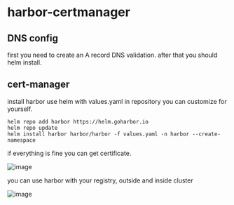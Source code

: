 # harbor-certmanager

## DNS config

first you need to create an A record DNS validation. after that you should helm install.

## cert-manager 

install harbor use helm with values.yaml in repository
you can customize for yourself.

```
helm repo add harbor https://helm.goharbor.io
helm repo update
helm install harbor harbor/harbor -f values.yaml -n harbor --create-namespace
```

if everything is fine you can get certificate.

![image](https://github.com/user-attachments/assets/b5ff415e-4c3f-4fe8-8a8d-56ea01b78c12)

you can use harbor with your registry, outside and inside cluster 

![image](https://github.com/user-attachments/assets/be6c9d25-b11b-423b-9bf5-bcc5feaaab09)
